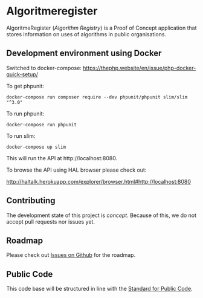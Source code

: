 # Algoritmeregister

AlgoritmeRegister (*Algorithm Registry*) is a Proof of Concept application that stores information on uses of algorithms in public organisations.

## Development environment using Docker

Switched to docker-compose: https://thephp.website/en/issue/php-docker-quick-setup/

To get phpunit:

`docker-compose run composer require --dev phpunit/phpunit slim/slim "^3.0"`

To run phpunit:

`docker-compose run phpunit`

To run slim:

`docker-compose up slim`

This will run the API at http://localhost:8080.

To browse the API using HAL browser please check out:

http://haltalk.herokuapp.com/explorer/browser.html#http://localhost:8080

## Contributing

The development state of this project is *concept*. Because of this, we do not accept pull requests nor issues yet.

## Roadmap

Please check out [Issues on Github](https://github.com/tiltshiftnl/algoritmeregister/issues) for the roadmap.

## Public Code

This code base will be structured in line with the [Standard for Public Code](https://standard.publiccode.net/).
